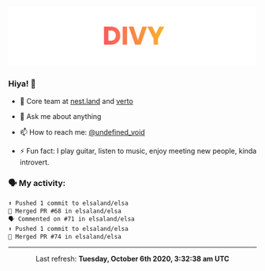 
![](https://github.com/divy-work/divy-work/raw/master/assets/divy.png)

### Hiya! 👋

- 🔭 Core team at [nest.land](https://github.com/nestdotland/nest.land) and [verto](https://github.com/useverto/verto)

- 💬 Ask me about anything

- 📫 How to reach me: [@undefined_void](https://instagram.com/divy.exe)

- ⚡ Fun fact: I play guitar, listen to music, enjoy meeting new people, kinda introvert.

### 🗣 My activity:

```
⬆️ Pushed 1 commit to elsaland/elsa
🎉 Merged PR #68 in elsaland/elsa
🗣 Commented on #71 in elsaland/elsa
⬆️ Pushed 1 commit to elsaland/elsa
🎉 Merged PR #74 in elsaland/elsa
```

------------
<p align="center">Last refresh: <b>Tuesday, October 6th 2020, 3:32:38 am UTC</b></p>
